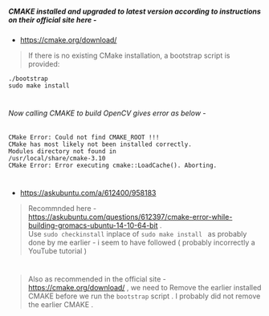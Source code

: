 ##### CMAKE installed and upgraded to latest version according to instructions on their official site here - 
- https://cmake.org/download/

>  If there is no existing CMake installation, a bootstrap script is provided:

```
./bootstrap
sudo make install

```
#

###### Now calling CMAKE to build OpenCV gives error as below - 
```
CMake Error: Could not find CMAKE_ROOT !!!
CMake has most likely not been installed correctly.
Modules directory not found in
/usr/local/share/cmake-3.10
CMake Error: Error executing cmake::LoadCache(). Aborting.

```

#
- https://askubuntu.com/a/612400/958183

> Recommnded here - https://askubuntu.com/questions/612397/cmake-error-while-building-gromacs-ubuntu-14-10-64-bit .   
Use ``` sudo checkinstall ``` inplace of ```sudo make install ``` as probably done by me earlier - i seem to have followed ( probably incorrectly a YouTube tutorial ) 

#

> Also as recommended in the official site - https://cmake.org/download/ , we need to Remove the earlier installed CMAKE before we run the ``` bootstrap ``` script . I probably did not remove the earlier CMAKE . 
#



